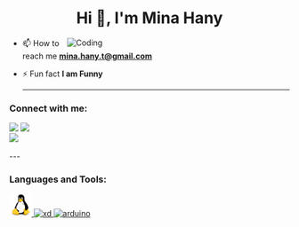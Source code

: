 <h1 align="center">Hi 👋, I'm Mina Hany</h1>
<img align="right" alt="Coding" width="400" src="https://cdn.dribbble.com/users/1162077/screenshots/3848914/programmer.gif">

- 📫 How to reach me **mina.hany.t@gmail.com**

- ⚡ Fun fact **I am Funny**

  ---
<h3 align="left">Connect with me:</h3>
<p align = "center">
  
[<img src="https://img.shields.io/badge/instagram-%2312100E.svg?&style=for-the-badge&logo=instagram&logoColor=white%22&color=black" />](https://www.instagram.com/mina.hany.t/)
[<img src="https://img.shields.io/badge/linkedin-%2312100E.svg?&style=for-the-badge&logo=linkedin&logoColor=white%22&color=black" />](https://www.linkedin.com/in/minahany/)  
[<img src ="https://img.shields.io/badge/Facebook-%2312100.svg?&style=for-the-badge&logo=Facebook&logoColor=white%22&color=black">](https://www.facebook.com/mina.hany.293)
</p>
---
<h3 align="left">Languages and Tools:</h3>
<a href="https://www.linux.org/" target="_blank" rel="noreferrer"> <img src="https://raw.githubusercontent.com/devicons/devicon/master/icons/linux/linux-original.svg" alt="linux" width="40" height="40"/> <a href="https://www.adobe.com/products/xd.html" target="_blank" rel="noreferrer"> <img src="https://cdn.worldvectorlogo.com/logos/adobe-xd.svg" alt="xd" width="40" height="40"/> </a> <a href="https://www.arduino.cc/" target="_blank" rel="noreferrer"> <img src="https://cdn.worldvectorlogo.com/logos/arduino-1.svg" alt="arduino" width="40" height="40"/> 

